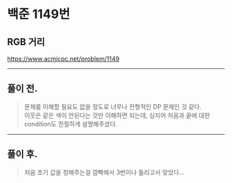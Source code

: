 # 백준 1149번

## RGB 거리
https://www.acmicpc.net/problem/1149
___
## 풀이 전.
> 문제를 이해할 필요도 없을 정도로 너무나 전형적인 DP 문제인 것 같다. </br>
> 이웃은 같은 색이 안된다는 것만 이해하면 되는데, 심지어 처음과 끝에 대한 condition도 친절하게 설명해주셨다. </br>
___
## 풀이 후.
> 처음 초기 값을 정해주는걸 깜빡해서 3번이나 틀리고서 맞았다...</br>